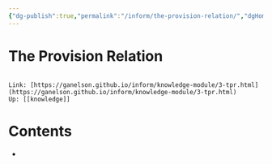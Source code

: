 ```yaml
---
{"dg-publish":true,"permalink":"/inform/the-provision-relation/","dgHomeLink":true,"dgPassFrontmatter":false}
---
```


# The Provision Relation
```ad-info

Link: [https://ganelson.github.io/inform/knowledge-module/3-tpr.html](https://ganelson.github.io/inform/knowledge-module/3-tpr.html)
Up: [[knowledge]]
```

# Contents
- 